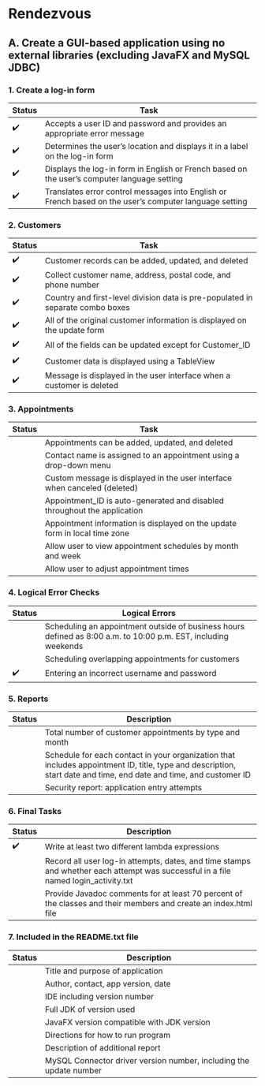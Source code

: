 # Rendezvous

## A. Create a GUI-based application using no external libraries (excluding JavaFX and MySQL JDBC)

### 1. Create a log-in form
| Status              | Task                                                                                                   |
|---------------------|--------------------------------------------------------------------------------------------------------|
| :heavy_check_mark:  | Accepts a user ID and password and provides an appropriate error message                               |
| :heavy_check_mark:  | Determines the user’s location and displays it in a label on the log-in form                           |
| :heavy_check_mark:  | Displays the log-in form in English or French based on the user’s computer language setting            |
| :heavy_check_mark:  | Translates error control messages into English or French based on the user’s computer language setting |

### 2. Customers
| Status              | Task                                                                           |
|---------------------|--------------------------------------------------------------------------------|
| :heavy_check_mark:  | Customer records can be added, updated, and deleted                            |
| :heavy_check_mark:  | Collect customer name, address, postal code, and phone number                  |
| :heavy_check_mark:  | Country and first-level division data is pre-populated in separate combo boxes |
| :heavy_check_mark:  | All of the original customer information is displayed on the update form       |
| :heavy_check_mark:  | All of the fields can be updated except for Customer_ID                        |
| :heavy_check_mark:  | Customer data is displayed using a TableView                                   |
| :heavy_check_mark:  | Message is displayed in the user interface when a customer is deleted          |

### 3. Appointments
| Status | Task                                                                       |
|--------|----------------------------------------------------------------------------|
|        | Appointments can be added, updated, and deleted                            |
|        | Contact name is assigned to an appointment using a drop-down menu          |
|        | Custom message is displayed in the user interface when canceled (deleted)  |
|        | Appointment_ID is auto-generated and disabled throughout the application   |
|        | Appointment information is displayed on the update form in local time zone |
|        | Allow user to view appointment schedules by month and week                 |
|        | Allow user to adjust appointment times                                     |

### 4. Logical Error Checks
| Status              | Logical Errors                                                                                                 |
|---------------------|----------------------------------------------------------------------------------------------------------------|
|                     | Scheduling an appointment outside of business hours defined as 8:00 a.m. to 10:00 p.m. EST, including weekends |
|                     | Scheduling overlapping appointments for customers                                                              |
| :heavy_check_mark:  | Entering an incorrect username and password                                                                    |

### 5. Reports
| Status | Description                                                                                                                                                       |
|--------|-------------------------------------------------------------------------------------------------------------------------------------------------------------------|
|        | Total number of customer appointments by type and month                                                                                                           |
|        | Schedule for each contact in your organization that includes appointment ID, title, type and description, start date and time, end date and time, and customer ID |
|        | Security report: application entry attempts                                                                                                                       |

### 6. Final Tasks
| Status              | Description                                                                                                                        |
|---------------------|------------------------------------------------------------------------------------------------------------------------------------|
| :heavy_check_mark:  | Write at least two different lambda expressions                                                                                    |
|                     | Record all user log-in attempts, dates, and time stamps and whether each attempt was successful in a file named login_activity.txt |
|                     | Provide Javadoc comments for at least 70 percent of the classes and their members and create an index.html file                    |

### 7. Included in the README.txt file
| Status | Description                                                        |
|--------|--------------------------------------------------------------------|
|        | Title and purpose of application                                   |
|        | Author, contact, app version, date                                 |
|        | IDE including version number                                       |
|        | Full JDK of version used                                           |
|        | JavaFX version compatible with JDK version                         |
|        | Directions for how to run program                                  |
|        | Description of additional report                                   |
|        | MySQL Connector driver version number, including the update number |